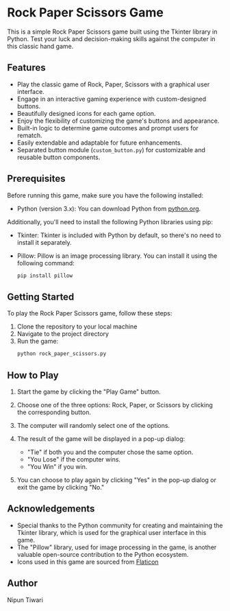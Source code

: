 # Rock Paper Scissors Game

This is a simple Rock Paper Scissors game built using the Tkinter library in Python. Test your luck and decision-making skills against the computer in this classic hand game.

## Features

- Play the classic game of Rock, Paper, Scissors with a graphical user interface.
- Engage in an interactive gaming experience with custom-designed buttons.
- Beautifully designed icons for each game option.
- Enjoy the flexibility of customizing the game's buttons and appearance.
- Built-in logic to determine game outcomes and prompt users for rematch.
- Easily extendable and adaptable for future enhancements.
- Separated button module (`custom_button.py`) for customizable and reusable button components.


## Prerequisites

Before running this game, make sure you have the following installed:

- Python (version 3.x): You can download Python from [python.org](https://www.python.org/downloads/).

Additionally, you'll need to install the following Python libraries using pip:

- Tkinter: Tkinter is included with Python by default, so there's no need to install it separately.

- Pillow: Pillow is an image processing library. You can install it using the following command:
    ```bash
    pip install pillow
## Getting Started

To play the Rock Paper Scissors game, follow these steps:

1. Clone the repository to your local machine
2. Navigate to the project directory
3. Run the game:
    ```bash
    python rock_paper_scissors.py
## How to Play

1. Start the game by clicking the "Play Game" button.
2. Choose one of the three options: Rock, Paper, or Scissors by clicking the corresponding button.
3. The computer will randomly select one of the options.
4. The result of the game will be displayed in a pop-up dialog:

   - "Tie" if both you and the computer chose the same option.
   - "You Lose" if the computer wins.
   - "You Win" if you win.

5. You can choose to play again by clicking "Yes" in the pop-up dialog or exit the game by clicking "No."

## Acknowledgements

- Special thanks to the Python community for creating and maintaining the Tkinter library, which is used for the graphical user interface in this game.
- The "Pillow" library, used for image processing in the game, is another valuable open-source contribution to the Python ecosystem.
- Icons used in this game are sourced from [Flaticon](https://www.flaticon.com/free-icons/rock-paper-scissors)

## Author
Nipun Tiwari


